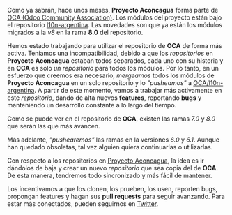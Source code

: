 <!-- 
.. title: Novedades en OCA/l10n-argentina y Proyecto Aconcagua
.. slug: novedades-en-ocal10n-argentina-y-proyecto-aconcagua
.. date: 2015-07-06 14:59:50 UTC-03:00
.. tags: noticias,OCA,l10n-argentina
.. category: 
.. link: 
.. description: 
.. type: news
-->

Como ya sabrán, hace unos meses, __Proyecto Aconcagua__ forma parte de [OCA (Odoo Community Association)](https://github.com/OCA). Los módulos del proyecto están bajo el repositorio [l10n-argentina](https://github.com/OCA/l10n-argentina). Las novedades son que ya están los módulos migrados a la _v8_ en la rama __8.0__ del repositorio.
<!-- TEASER_END -->

Hemos estado trabajando para utilizar el repositorio de __OCA__ de forma más activa. Teníamos una incompatibilidad, debido a que los _repositorios_ en __Proyecto Aconcagua__ estaban todos separados, cada uno con su historia y en __OCA__ es solo _un repositorio_ para todos los módulos.
Por lo tanto, en un esfuerzo que creemos era necesario, _mergeamos_ todos los módulos de __Proyecto Aconcagua__ en un solo repositorio y lo _"pusheamos"_ a [OCA/l10n-argentina](https://github.com/OCA/l10n-argentina). A partir de este momento, vamos a trabajar más activamente en este _repositorio_, dando de alta nuevos __features__, reportando __bugs__ y manteniendo un desarrollo constante a lo largo del tiempo.

Como se puede ver en el repositorio de __OCA__, existen las ramas _7.0_ y _8.0_ que serán las que más avancen.

Más adelante, _"pushearemos"_ las ramas en la versiones _6.0_ y _6.1_. Aunque han quedado obsoletas, tal vez alguien quiera continuarlas o utilizarlas.

Con respecto a los repositorios en [Proyecto Aconcagua](https://github.com/ProyectoAconcagua), la idea es ir dándolos de baja y crear un nuevo _repositorio_ que sea copia del de __OCA__. De esta manera, tendremos todo sincronizado y más fácil de mantener.

Los incentivamos a que los clonen, los prueben, los usen, reporten bugs, propongan features y hagan sus __pull requests__ para seguir avanzando.
Para estar más conectados, pueden seguirnos en [Twitter](http://www.twitter.com/ProyectoAconcag).

